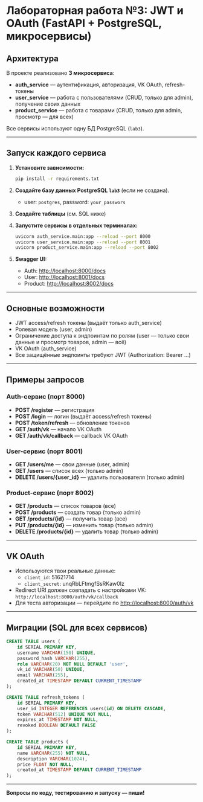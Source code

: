# Лабораторная работа №3: JWT и OAuth (FastAPI + PostgreSQL, микросервисы)

## Архитектура

В проекте реализовано **3 микросервиса**:
- **auth_service** — аутентификация, авторизация, VK OAuth, refresh-токены
- **user_service** — работа с пользователями (CRUD, только для admin), получение своих данных
- **product_service** — работа с товарами (CRUD, только для admin, просмотр — для всех)

Все сервисы используют одну БД PostgreSQL (`lab3`).

---

## Запуск каждого сервиса

1. **Установите зависимости:**
   ```bash
   pip install -r requirements.txt
   ```

2. **Создайте базу данных PostgreSQL `lab3`** (если не создана).
   - user: `postgres`, password: `your_passwors`

3. **Создайте таблицы** (см. SQL ниже)

4. **Запустите сервисы в отдельных терминалах:**
   ```bash
   uvicorn auth_service.main:app --reload --port 8000
   uvicorn user_service.main:app --reload --port 8001
   uvicorn product_service.main:app --reload --port 8002
   ```

5. **Swagger UI:**
   - Auth: [http://localhost:8000/docs](http://localhost:8000/docs)
   - User: [http://localhost:8001/docs](http://localhost:8001/docs)
   - Product: [http://localhost:8002/docs](http://localhost:8002/docs)

---

## Основные возможности
- JWT access/refresh токены (выдаёт только auth_service)
- Ролевая модель (user, admin)
- Ограничение доступа к эндпоинтам по ролям (user — только свои данные и просмотр товаров, admin — всё)
- VK OAuth (auth_service)
- Все защищённые эндпоинты требуют JWT (Authorization: Bearer ...)

---

## Примеры запросов

### Auth-сервис (порт 8000)
- **POST /register** — регистрация
- **POST /login** — логин (выдаёт access/refresh токены)
- **POST /token/refresh** — обновление токенов
- **GET /auth/vk** — начало VK OAuth
- **GET /auth/vk/callback** — callback VK OAuth

### User-сервис (порт 8001)
- **GET /users/me** — свои данные (user, admin)
- **GET /users** — список всех (только admin)
- **DELETE /users/{user_id}** — удалить пользователя (только admin)

### Product-сервис (порт 8002)
- **GET /products** — список товаров (все)
- **POST /products** — создать товар (только admin)
- **GET /products/{id}** — получить товар (все)
- **PUT /products/{id}** — изменить товар (только admin)
- **DELETE /products/{id}** — удалить товар (только admin)

---

## VK OAuth
- Используются твои реальные данные:
  - `client_id`: 51621714
  - `client_secret`: unqRbLFtmgfSsRKaw0Iz
- Redirect URI должен совпадать с настройками VK: `http://localhost:8000/auth/vk/callback`
- Для теста авторизации — перейдите по [http://localhost:8000/auth/vk](http://localhost:8000/auth/vk)

---

## Миграции (SQL для всех сервисов)
```sql
CREATE TABLE users (
    id SERIAL PRIMARY KEY,
    username VARCHAR(150) UNIQUE,
    password_hash VARCHAR(255),
    role VARCHAR(20) NOT NULL DEFAULT 'user',
    vk_id VARCHAR(50) UNIQUE,
    email VARCHAR(255),
    created_at TIMESTAMP DEFAULT CURRENT_TIMESTAMP
);

CREATE TABLE refresh_tokens (
    id SERIAL PRIMARY KEY,
    user_id INTEGER REFERENCES users(id) ON DELETE CASCADE,
    token VARCHAR(512) UNIQUE NOT NULL,
    expires_at TIMESTAMP NOT NULL,
    revoked BOOLEAN DEFAULT FALSE
);

CREATE TABLE products (
    id SERIAL PRIMARY KEY,
    name VARCHAR(255) NOT NULL,
    description VARCHAR(1024),
    price FLOAT NOT NULL,
    created_at TIMESTAMP DEFAULT CURRENT_TIMESTAMP
);
```

---

**Вопросы по коду, тестированию и запуску — пиши!**
